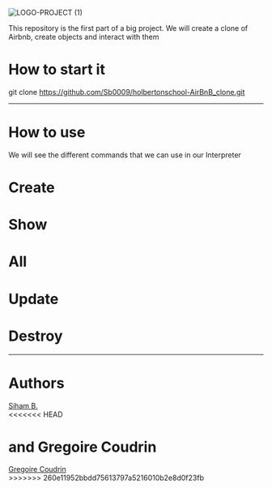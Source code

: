 
![LOGO-PROJECT (1)](https://user-images.githubusercontent.com/96126445/175940796-03af2d43-d980-418a-99db-b34267f80a12.png)


This repository is the first part of a big project. We will create a clone of Airbnb, create objects and interact with them


# How to start it
git clone https://github.com/Sb0009/holbertonschool-AirBnB_clone.git

---
# How to use
We will see the different commands that we can use in our Interpreter


# Create
# Show 
# All
# Update
# Destroy

---

# Authors

<div class="badge-base LI-profile-badge" data-locale="fr_FR" data-size="medium" data-theme="light" data-type="VERTICAL" data-vanity="siham-b-523a36230" data-version="v1"><a class="badge-base__link LI-simple-link" href="https://fr.linkedin.com/in/siham-badyine-523a36230?trk=profile-badge">Siham B.</a></div>
<<<<<<< HEAD

and Gregoire Coudrin
=======
              

<div class="badge-base LI-profile-badge" data-locale="fr_FR" data-size="medium" data-theme="light" data-type="VERTICAL" data-vanity="grégoire-coudrin-810a66230" data-version="v1"><a class="badge-base__link LI-simple-link" href="https://www.linkedin.com/in/gr%C3%A9goire-coudrin-810a66230/">Gregoire Coudrin</a></div>
>>>>>>> 260e11952bbdd75613797a5216010b2e8d0f23fb
